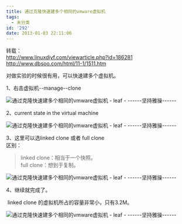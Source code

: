 ```yaml
---
title: 通过克隆快速建多个相同的vmware虚拟机
tags:
  - 未分类
id: '292'
date: 2013-01-03 22:11:00
---
```


转载：  
http://www.linuxdiyf.com/viewarticle.php?id=186281  
http://www.dbsoo.com/html/11-1/1511.htm  
  
对做实验的时候很有用，可以快速建多个虚拟机。  
  
1、右击虚拟机--manage--clone  

![通过克隆快速建多个相同的vmware虚拟机 - leaf - ------坚持雅操------](http://img5.ph.126.net/hdP7xJtaCFIbev6kV8vTJg==/6597242389983724135.jpg "通过克隆快速建多个相同的vmware虚拟机 - leaf - ------坚持雅操------")  
  
2、current state in the virtual machine  

![通过克隆快速建多个相同的vmware虚拟机 - leaf - ------坚持雅操------](http://img6.ph.126.net/FH-HXRjZif6uQBeW85ORIg==/6597776752633506436.jpg "通过克隆快速建多个相同的vmware虚拟机 - leaf - ------坚持雅操------")  
  
  

3、这里可以选linked clone 或者 full clone  
区别：  

> linked clone：相当于一个快照。  
> full clone：想到于复制。  

![通过克隆快速建多个相同的vmware虚拟机 - leaf - ------坚持雅操------](http://img4.ph.126.net/ZyDSoR471YmOyKrzaEumLg==/6597980162284648014.jpg "通过克隆快速建多个相同的vmware虚拟机 - leaf - ------坚持雅操------")  
  
4、继续就完成了。  
  
  

 linked clone 的虚拟机所占的容量非常小，只有3.2M。  

![通过克隆快速建多个相同的vmware虚拟机 - leaf - ------坚持雅操------](http://img6.ph.126.net/XI90c_-F8tNtuRU1F1kqNA==/6597343545053564776.jpg "通过克隆快速建多个相同的vmware虚拟机 - leaf - ------坚持雅操------")